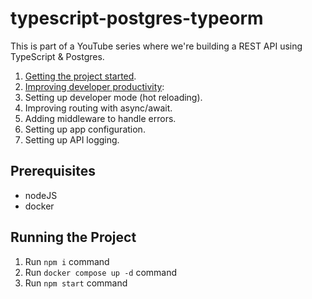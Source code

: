 # typescript-postgres-typeorm

This is part of a YouTube series where we're building a REST API using TypeScript & Postgres.

1. [Getting the project started](https://youtu.be/MX3hlSgBLTI).
2. [Improving developer productivity]():
  1. Setting up developer mode (hot reloading).
  2. Improving routing with async/await.
  3. Adding middleware to handle errors.
  4. Setting up app configuration.
  5. Setting up API logging.

## Prerequisites

- nodeJS
- docker

## Running the Project

1. Run `npm i` command
2. Run `docker compose up -d` command
3. Run `npm start` command
